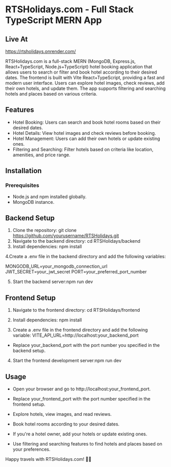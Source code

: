 # RTSHolidays.com - Full Stack TypeScript MERN App

## Live At

https://rtsholidays.onrender.com/

RTSHolidays.com is a full-stack MERN (MongoDB, Express.js, React+TypeScript, Node.js+TypeScript) hotel booking application that allows users to search or filter and book hotel according to their desired dates. The frontend is built with Vite React+TypeScript, providing a fast and modern user interface. Users can explore hotel images, check reviews, add their own hotels, and update them. The app supports filtering and searching hotels and places based on various criteria.

## Features

- Hotel Booking: Users can search and book hotel rooms based on their desired dates.
- Hotel Details: View hotel images and check reviews before booking.
- Hotel Management: Users can add their own hotels or update existing ones.
- Filtering and Searching: Filter hotels based on criteria like location, amenities, and price range.

## Installation

### Prerequisites

- Node.js and npm installed globally.
- MongoDB instance.

## Backend Setup

1. Clone the repository:
   git clone https://github.com/yourusername/RTSHolidays.git
2. Navigate to the backend directory:
   cd RTSHolidays/backend
3. Install dependencies:
   npm install

4.Create a .env file in the backend directory and add the following variables:

MONGODB_URL=your_mongodb_connection_url
JWT_SECRET=your_jwt_secret
PORT=your_preferred_port_number

5. Start the backend server:npm run dev

## Frontend Setup

1. Navigate to the frontend directory:
   cd RTSHolidays/frontend

2. Install dependencies:
   npm install

3. Create a .env file in the frontend directory and add the following variable:
   VITE_API_URL=http://localhost:your_backend_port

- Replace your_backend_port with the port number you specified in the backend setup.

4. Start the frontend development server:npm run dev

## Usage

- Open your browser and go to http://localhost:your_frontend_port.

- Replace your_frontend_port with the port number specified in the frontend setup.

- Explore hotels, view images, and read reviews.

- Book hotel rooms according to your desired dates.

- If you're a hotel owner, add your hotels or update existing ones.

- Use filtering and searching features to find hotels and places based on your preferences.

Happy travels with RTSHolidays.com! 🏨🌟

